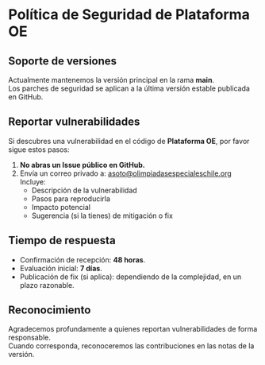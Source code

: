# Política de Seguridad de Plataforma OE

## Soporte de versiones
Actualmente mantenemos la versión principal en la rama **main**.  
Los parches de seguridad se aplican a la última versión estable publicada en GitHub.

## Reportar vulnerabilidades
Si descubres una vulnerabilidad en el código de **Plataforma OE**, por favor sigue estos pasos:

1. **No abras un Issue público en GitHub.**
2. Envía un correo privado a: [asoto@olimpiadasespecialeschile.org](mailto:asoto@olimpiadasespecialeschile.org)  
   Incluye:
   - Descripción de la vulnerabilidad
   - Pasos para reproducirla
   - Impacto potencial
   - Sugerencia (si la tienes) de mitigación o fix

## Tiempo de respuesta
- Confirmación de recepción: **48 horas**.
- Evaluación inicial: **7 días**.
- Publicación de fix (si aplica): dependiendo de la complejidad, en un plazo razonable.

## Reconocimiento
Agradecemos profundamente a quienes reportan vulnerabilidades de forma responsable.  
Cuando corresponda, reconoceremos las contribuciones en las notas de la versión.
